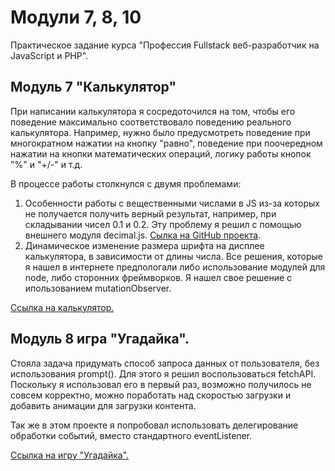 # Модули 7, 8, 10

Практическое задание курса "Профессия Fullstack веб-разработчик на JavaScript и PHP".

## Модуль 7 "Калькулятор"

При написании калькулятора я сосредоточился на том, чтобы его поведение максимально соответствовало поведению реального калькулятора. Например, нужно было предусмотреть поведение при многократном нажатии на кнопку "равно", поведение при поочередном нажатии на кнопки математических операций, логику работы кнопок "%" и "+/-" и т.д.

В процессе работы столкнулся с двумя проблемами:

1. Особенности работы с вещественными числами в JS из-за которых не получается получить верный результат, например, при складывании чисел 0.1 и 0.2.
   Эту проблему я решил с помощью внешнего модуля decimal.js. [Сылка на GitHub проекта](https://www.google.com/search?client=safari&rls=en&q=decimal.js+hithub&ie=UTF-8&oe=UTF-8).
2. Динамическое изменение размера шрифта на дисплее калькулятора, в зависимости от длины числа. Все решения, которые я нашел в интернете предпологали либо использование модулей для node, либо сторонних фреймворков. Я нашел свое решение с ипользованием mutationObserver.

[Ссылка на калькулятор.](https://unecspectedusername.github.io/php_fork/bjs/07_Number_and_string/index.html)

## Модуль 8 игра "Угадайка".

Стояла задача придумать способ запроса данных от пользователя, без использования prompt(). Для этого я решил воспользоваться fetchAPI. Поскольку я использовал его в первый раз, возможно получилось не совсем корректно, можно поработать над скоростью загрузки и добавить анимации для загрузки контента.

Так же в этом проекте я попробовал использовать делегирование обработки событий, вместо стандартного eventListener.

[Ссылка на игру &#34;Угадайка&#34;.](https://unecspectedusername.github.io/php_fork/bjs/08_if_else/index.html)
